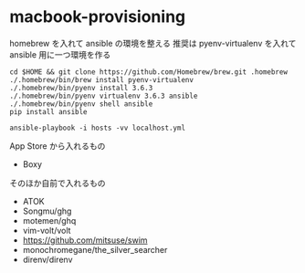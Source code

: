 # macbook-provisioning
homebrew を入れて ansible の環境を整える
推奨は pyenv-virtualenv を入れて ansible 用に一つ環境を作る
```
cd $HOME && git clone https://github.com/Homebrew/brew.git .homebrew
./.homebrew/bin/brew install pyenv-virtualenv
./.homebrew/bin/pyenv install 3.6.3
./.homebrew/bin/pyenv virtualenv 3.6.3 ansible
./.homebrew/bin/pyenv shell ansible
pip install ansible
```

```
ansible-playbook -i hosts -vv localhost.yml
```

App Store から入れるもの
- Boxy

そのほか自前で入れるもの
- ATOK
- Songmu/ghg
- motemen/ghq
- vim-volt/volt
- <https://github.com/mitsuse/swim>
- monochromegane/the_silver_searcher
- direnv/direnv
